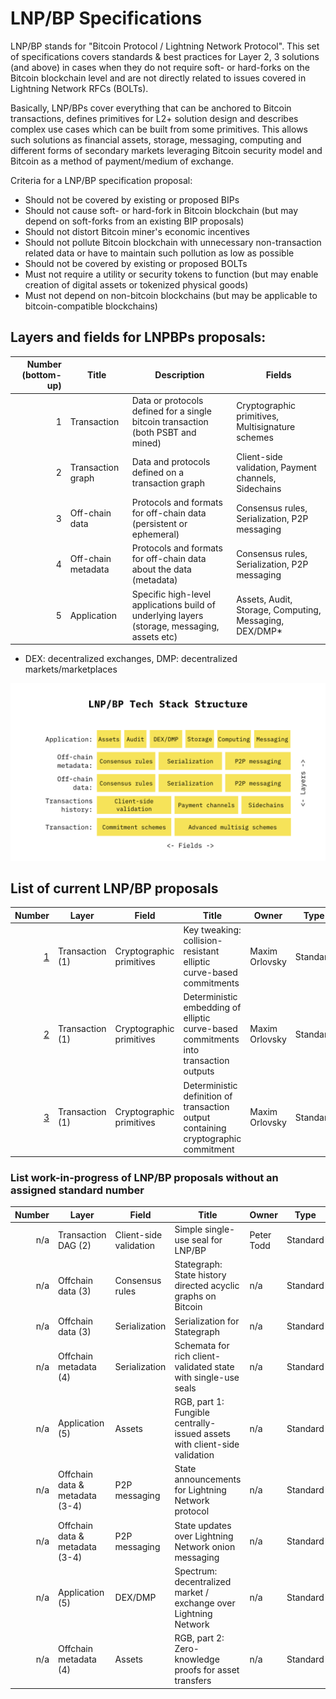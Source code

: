 # LNP/BP Specifications

LNP/BP stands for "Bitcoin Protocol / Lightning Network Protocol". This set of specifications covers standards & best 
practices for Layer 2, 3 solutions (and above) in cases when they do not require soft- or hard-forks on the Bitcoin 
blockchain level and are not directly related to issues covered in Lightning Network RFCs (BOLTs).

Basically, LNP/BPs cover everything that can be anchored to Bitcoin transactions, defines primitives for L2+ solution
design and describes complex use cases which can be built from some primitives. This allows such solutions as financial 
assets, storage, messaging, computing and different forms of secondary markets leveraging Bitcoin security model and 
Bitcoin as a method of payment/medium of exchange.

Criteria for a LNP/BP specification proposal:
* Should not be covered by existing or proposed BIPs
* Should not cause soft- or hard-fork in Bitcoin blockchain (but may depend on soft-forks from an existing BIP proposals)
* Should not distort Bitcoin miner's economic incentives
* Should not pollute Bitcoin blockchain with unnecessary non-transaction related data or have to maintain such pollution
  as low as possible
* Should not be covered by existing or proposed BOLTs
* Must not require a utility or security tokens to function (but may enable creation of digital assets or tokenized 
physical goods)
* Must not depend on non-bitcoin blockchains (but may be applicable to bitcoin-compatible blockchains)


## Layers and fields for LNPBPs proposals:

Number (bottom-up) | Title | Description | Fields
------------------:| ----- | ----------- | ------
1                  | Transaction | Data or protocols defined for a single bitcoin transaction (both PSBT and mined) | Cryptographic primitives, Multisignature schemes
2                  | Transaction graph | Data and protocols defined on a transaction graph | Client-side validation, Payment channels, Sidechains
3                  | Off-chain data | Protocols and formats for off-chain data (persistent or ephemeral) | Consensus rules, Serialization, P2P messaging
4                  | Off-chain metadata | Protocols and formats for off-chain data about the data (metadata) | Consensus rules, Serialization, P2P messaging
5                  | Application | Specific high-level applications build of underlying layers (storage, messaging, assets etc) | Assets, Audit, Storage, Computing, Messaging, DEX/DMP*

* DEX: decentralized exchanges, DMP: decentralized markets/marketplaces

![LNP/BP Tech Stack structure](assets/lnpbp-layers.png)


## List of current LNP/BP proposals

Number | Layer | Field | Title | Owner | Type | Status
------:| ----- | ----- | ----- | ----- | ---- | ------
[1](lnpbps-0001.md) | Transaction (1) | Cryptographic primitives | Key tweaking: collision-resistant elliptic curve-based commitments | Maxim Orlovsky | Standard | Draft
[2](lnpbps-0002.md) | Transaction (1) | Cryptographic primitives | Deterministic embedding of elliptic curve-based commitments into transaction outputs | Maxim Orlovsky | Standard | Draft
[3](lnpbps-0003.md) | Transaction (1) | Cryptographic primitives | Deterministic definition of transaction output containing cryptographic commitment | Maxim Orlovsky | Standard | Draft


### List work-in-progress of LNP/BP proposals without an assigned standard number

Number | Layer | Field | Title | Owner | Type | Status
------:| ----- | ----- | ----- | ----- | ---- | ------
n/a    | Transaction DAG (2) | Client-side validation | Simple single-use seal for LNP/BP | Peter Todd | Standard | Draft
n/a    | Offchain data (3) | Consensus rules | Stategraph: State history directed acyclic graphs on Bitcoin | n/a | Standard | Draft
n/a    | Offchain data (3) | Serialization | Serialization for Stategraph | n/a | Standard | Draft
n/a    | Offchain metadata (4) | Serialization | Schemata for rich client-validated state with single-use seals | n/a | Standard | Draft
n/a    | Application (5) | Assets | RGB, part 1: Fungible centrally-issued assets with client-side validation | n/a | Standard | Draft
n/a    | Offchain data & metadata (3-4) | P2P messaging | State announcements for Lightning Network protocol | n/a | Standard | Draft
n/a    | Offchain data & metadata (3-4) | P2P messaging | State updates over Lightning Network onion messaging | n/a | Standard | Draft
n/a    | Application (5) | DEX/DMP | Spectrum: decentralized market / exchange over Lightning Network | n/a | Standard | Draft
n/a    | Offchain metadata (4) | Assets | RGB, part 2: Zero-knowledge proofs for asset transfers | n/a | Standard | Draft
